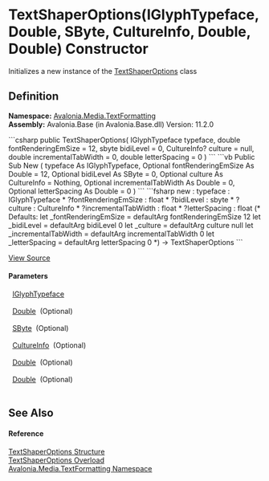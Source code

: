 # TextShaperOptions(IGlyphTypeface, Double, SByte, CultureInfo, Double, Double) Constructor


Initializes a new instance of the <a href="T_Avalonia_Media_TextFormatting_TextShaperOptions">TextShaperOptions</a> class



## Definition
**Namespace:** <a href="N_Avalonia_Media_TextFormatting">Avalonia.Media.TextFormatting</a>  
**Assembly:** Avalonia.Base (in Avalonia.Base.dll) Version: 11.2.0

<Tabs groupId="api-code-preview">
<TabItem value="csharp" label="C#">
```csharp
public TextShaperOptions(
	IGlyphTypeface typeface,
	double fontRenderingEmSize = 12,
	sbyte bidiLevel = 0,
	CultureInfo? culture = null,
	double incrementalTabWidth = 0,
	double letterSpacing = 0
)
```
</TabItem>
<TabItem value="vb" label="VB">
```vb
Public Sub New ( 
	typeface As IGlyphTypeface,
	Optional fontRenderingEmSize As Double = 12,
	Optional bidiLevel As SByte = 0,
	Optional culture As CultureInfo = Nothing,
	Optional incrementalTabWidth As Double = 0,
	Optional letterSpacing As Double = 0
)
```
</TabItem>
<TabItem value="fsharp" label="F#">
```fsharp
new : 
        typeface : IGlyphTypeface * 
        ?fontRenderingEmSize : float * 
        ?bidiLevel : sbyte * 
        ?culture : CultureInfo * 
        ?incrementalTabWidth : float * 
        ?letterSpacing : float 
(* Defaults:
        let _fontRenderingEmSize = defaultArg fontRenderingEmSize 12
        let _bidiLevel = defaultArg bidiLevel 0
        let _culture = defaultArg culture null
        let _incrementalTabWidth = defaultArg incrementalTabWidth 0
        let _letterSpacing = defaultArg letterSpacing 0
*)
-> TextShaperOptions
```
</TabItem>
</Tabs>



<a href="https://github.com/AvaloniaUI/Avalonia/tree/master/src/Avalonia.Base/Media/TextFormatting/TextShaperOptions.cs#L19" title="View the source code">View Source</a>



#### Parameters
<dl><dt>  <a href="T_Avalonia_Media_IGlyphTypeface">IGlyphTypeface</a></dt><dd> </dd><dt>  <a href="https://learn.microsoft.com/dotnet/api/system.double" target="_blank" rel="noopener noreferrer">Double</a>  (Optional)</dt><dd> </dd><dt>  <a href="https://learn.microsoft.com/dotnet/api/system.sbyte" target="_blank" rel="noopener noreferrer">SByte</a>  (Optional)</dt><dd> </dd><dt>  <a href="https://learn.microsoft.com/dotnet/api/system.globalization.cultureinfo" target="_blank" rel="noopener noreferrer">CultureInfo</a>  (Optional)</dt><dd> </dd><dt>  <a href="https://learn.microsoft.com/dotnet/api/system.double" target="_blank" rel="noopener noreferrer">Double</a>  (Optional)</dt><dd> </dd><dt>  <a href="https://learn.microsoft.com/dotnet/api/system.double" target="_blank" rel="noopener noreferrer">Double</a>  (Optional)</dt><dd> </dd></dl>

## See Also


#### Reference
<a href="T_Avalonia_Media_TextFormatting_TextShaperOptions">TextShaperOptions Structure</a>  
<a href="Overload_Avalonia_Media_TextFormatting_TextShaperOptions__ctor">TextShaperOptions Overload</a>  
<a href="N_Avalonia_Media_TextFormatting">Avalonia.Media.TextFormatting Namespace</a>  

